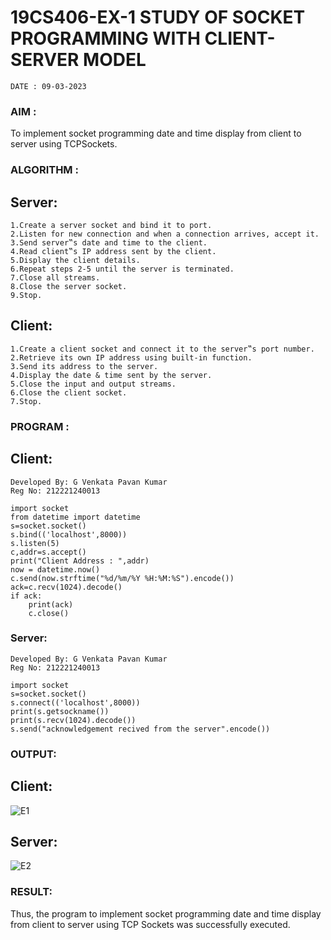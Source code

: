 # 19CS406-EX-1 STUDY OF SOCKET PROGRAMMING WITH CLIENT-SERVER MODEL
~~~
DATE : 09-03-2023
~~~
### AIM :
To implement socket programming date and time display from client to server using TCPSockets.

### ALGORITHM :
## Server:
```
1.Create a server socket and bind it to port.
2.Listen for new connection and when a connection arrives, accept it.
3.Send server‟s date and time to the client.
4.Read client‟s IP address sent by the client.
5.Display the client details.
6.Repeat steps 2-5 until the server is terminated.
7.Close all streams.
8.Close the server socket.
9.Stop.
```
## Client:
```
1.Create a client socket and connect it to the server‟s port number.
2.Retrieve its own IP address using built-in function.
3.Send its address to the server.
4.Display the date & time sent by the server.
5.Close the input and output streams.
6.Close the client socket.
7.Stop.
```
### PROGRAM :
## Client:
```
Developed By: G Venkata Pavan Kumar
Reg No: 212221240013
```
```
import socket
from datetime import datetime
s=socket.socket()
s.bind(('localhost',8000))
s.listen(5)
c,addr=s.accept()
print("Client Address : ",addr)
now = datetime.now()
c.send(now.strftime("%d/%m/%Y %H:%M:%S").encode())
ack=c.recv(1024).decode()
if ack:
    print(ack)
    c.close()
```
### Server:
```
Developed By: G Venkata Pavan Kumar
Reg No: 212221240013
```
```
import socket
s=socket.socket()
s.connect(('localhost',8000))
print(s.getsockname())
print(s.recv(1024).decode())
s.send("acknowledgement recived from the server".encode())
```

### OUTPUT:
## Client:
![E1](https://github.com/Pavan-Gv/19CS406-EX-1/assets/94827772/8d8eb110-1497-475f-beec-86c17530d95e)
## Server:
![E2](https://github.com/Pavan-Gv/19CS406-EX-1/assets/94827772/63d1233f-326e-4313-956e-ee08d098658d)
### RESULT:
Thus, the program to implement socket programming date and time display from client to server using TCP Sockets was successfully executed.



